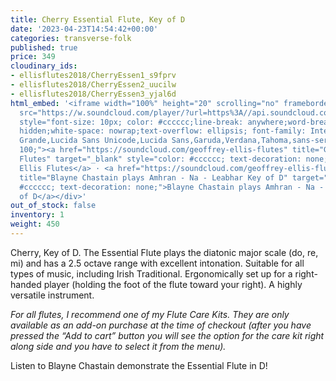 ```yaml
---
title: Cherry Essential Flute, Key of D
date: '2023-04-23T14:54:42+00:00'
categories: transverse-folk
published: true
price: 349
cloudinary_ids:
- ellisflutes2018/CherryEssen1_s9fprv
- ellisflutes2018/CherryEssen2_uucilw
- ellisflutes2018/CherryEssen3_yjal6d
html_embed: '<iframe width="100%" height="20" scrolling="no" frameborder="no" allow="autoplay"
  src="https://w.soundcloud.com/player/?url=https%3A//api.soundcloud.com/tracks/486027465&color=%23ff5500&inverse=false&auto_play=false&show_user=true"></iframe><div
  style="font-size: 10px; color: #cccccc;line-break: anywhere;word-break: normal;overflow:
  hidden;white-space: nowrap;text-overflow: ellipsis; font-family: Interstate,Lucida
  Grande,Lucida Sans Unicode,Lucida Sans,Garuda,Verdana,Tahoma,sans-serif;font-weight:
  100;"><a href="https://soundcloud.com/geoffrey-ellis-flutes" title="Geoffrey Ellis
  Flutes" target="_blank" style="color: #cccccc; text-decoration: none;">Geoffrey
  Ellis Flutes</a> · <a href="https://soundcloud.com/geoffrey-ellis-flutes/d-amhran-na-leabhar"
  title="Blayne Chastain plays Amhran - Na - Leabhar Key of D" target="_blank" style="color:
  #cccccc; text-decoration: none;">Blayne Chastain plays Amhran - Na - Leabhar Key
  of D</a></div>'
out_of_stock: false
inventory: 1
weight: 450
---
```


Cherry, Key of D.  The Essential Flute plays the diatonic major scale (do, re, mi) and has a 2.5 octave range with excellent intonation.  Suitable for all types of music, including Irish Traditional.  Ergonomically set up for a right-handed player (holding the foot of the flute toward your right).  A highly versatile instrument.


*For all flutes, I recommend one of my Flute Care Kits. They are only available as an add-on purchase at the time of checkout (after you have pressed the “Add to cart” button you will see the option for the care kit right along side and you have to select it from the menu).*

Listen to Blayne Chastain demonstrate the Essential Flute in D!